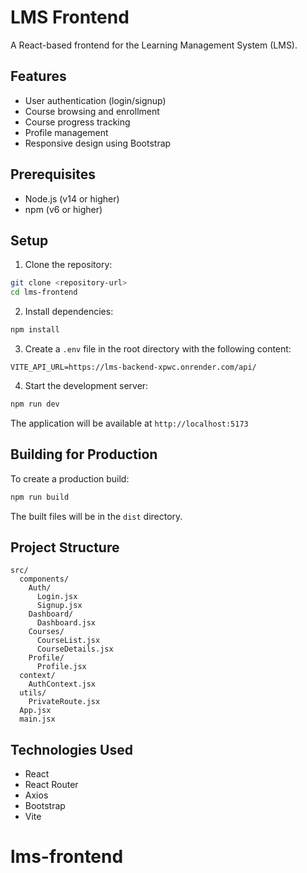 # LMS Frontend

A React-based frontend for the Learning Management System (LMS).

## Features

- User authentication (login/signup)
- Course browsing and enrollment
- Course progress tracking
- Profile management
- Responsive design using Bootstrap

## Prerequisites

- Node.js (v14 or higher)
- npm (v6 or higher)

## Setup

1. Clone the repository:
```bash
git clone <repository-url>
cd lms-frontend
```

2. Install dependencies:
```bash
npm install
```

3. Create a `.env` file in the root directory with the following content:
```
VITE_API_URL=https://lms-backend-xpwc.onrender.com/api/
```

4. Start the development server:
```bash
npm run dev
```

The application will be available at `http://localhost:5173`

## Building for Production

To create a production build:

```bash
npm run build
```

The built files will be in the `dist` directory.

## Project Structure

```
src/
  components/
    Auth/
      Login.jsx
      Signup.jsx
    Dashboard/
      Dashboard.jsx
    Courses/
      CourseList.jsx
      CourseDetails.jsx
    Profile/
      Profile.jsx
  context/
    AuthContext.jsx
  utils/
    PrivateRoute.jsx
  App.jsx
  main.jsx
```

## Technologies Used

- React
- React Router
- Axios
- Bootstrap
- Vite
# lms-frontend
